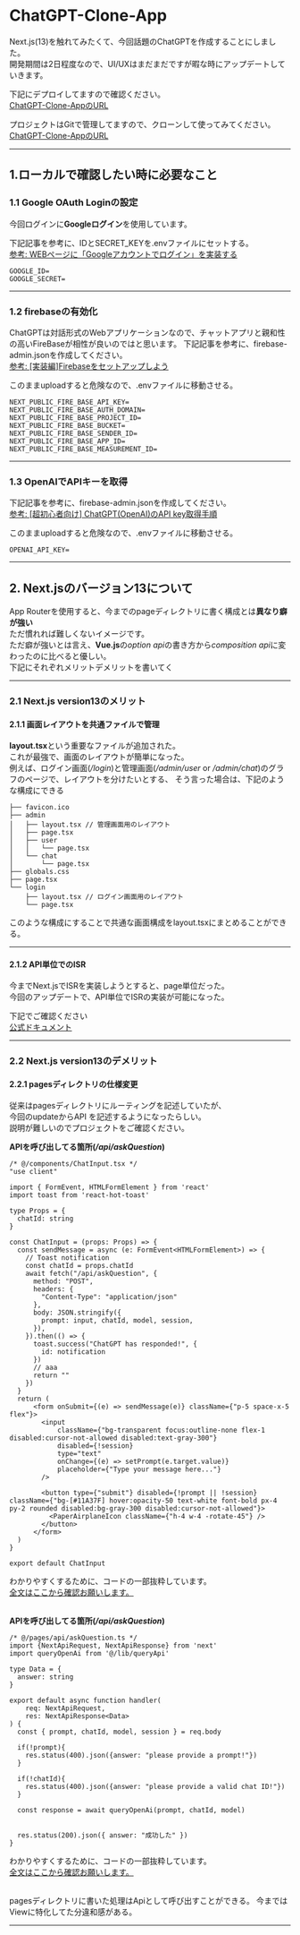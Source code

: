 # ChatGPT-Clone-App
Next.js(13)を触れてみたくて、今回話題のChatGPTを作成することにしました。<br>
開発期間は2日程度なので、UI/UXはまだまだですが暇な時にアップデートしていきます。

下記にデプロイしてますので確認ください。<br>
[ChatGPT-Clone-AppのURL](https://aaa.com/)

プロジェクトはGitで管理してますので、クローンして使ってみてください。<br>
[ChatGPT-Clone-AppのURL](https://github.com/kouhei-github/chat-gpt-clone-app.git)

---

## 1.ローカルで確認したい時に必要なこと
### 1.1 Google OAuth Loginの設定
今回ログインに**Googleログイン**を使用しています。

下記記事を参考に、IDとSECRET_KEYを.envファイルにセットする。<br>
[参考: WEBページに「Googleアカウントでログイン」を実装する](https://qiita.com/kmtym1998/items/768212fe92dbaa384c27)

```.dotenv
GOOGLE_ID=
GOOGLE_SECRET=
```

---

### 1.2 firebaseの有効化
ChatGPTは対話形式のWebアプリケーションなので、チャットアプリと親和性の高いFireBaseが相性が良いのではと思います。
下記記事を参考に、firebase-admin.jsonを作成してください。<br>
[参考: [実装編]Firebaseをセットアップしよう](https://zenn.dev/hisho/books/617d8f9d6bd78b/viewer/chapter3)


このままuploadすると危険なので、.envファイルに移動させる。
```dotenv
NEXT_PUBLIC_FIRE_BASE_API_KEY=
NEXT_PUBLIC_FIRE_BASE_AUTH_DOMAIN=
NEXT_PUBLIC_FIRE_BASE_PROJECT_ID=
NEXT_PUBLIC_FIRE_BASE_BUCKET=
NEXT_PUBLIC_FIRE_BASE_SENDER_ID=
NEXT_PUBLIC_FIRE_BASE_APP_ID=
NEXT_PUBLIC_FIRE_BASE_MEASUREMENT_ID=
```

---

### 1.3 OpenAIでAPIキーを取得

下記記事を参考に、firebase-admin.jsonを作成してください。<br>
[参考: [超初心者向け] ChatGPT(OpenAI)のAPI key取得手順](https://note.com/libproc/n/nc777ee0b3bf0)

このままuploadすると危険なので、.envファイルに移動させる。
```dotenv
OPENAI_API_KEY=
```

---

## 2. Next.jsのバージョン13について
App Routerを使用すると、今までのpageディレクトリに書く構成とは**異なり癖が強い**<br>
ただ慣れれば難しくないイメージです。<br>
ただ癖が強いとは言え、**Vue.js**の*option api*の書き方から*composition api*に変わったのに比べると優しい。<br>
下記にそれぞれメリットデメリットを書いてく<br>

---

### 2.1 Next.js version13のメリット

#### 2.1.1 画面レイアウトを共通ファイルで管理
**layout.tsx**という重要なファイルが追加された。<br>
これが最強で、画面のレイアウトが簡単になった。<br>
例えば、ログイン画面(*/login*)と管理画面(*/admin/user* or */admin/chat*)のグラフのページで、レイアウトを分けたいとする、
そう言った場合は、下記のような構成にできる
```text
├── favicon.ico
├── admin
│   ├── layout.tsx // 管理画面用のレイアウト
│   ├── page.tsx
│   ├── user
│   │   └── page.tsx
│   └── chat
│       └── page.tsx
├── globals.css
├── page.tsx
└── login
    ├── layout.tsx // ログイン画面用のレイアウト
    └── page.tsx
```

このような構成にすることで共通な画面構成をlayout.tsxにまとめることができる。

---

#### 2.1.2 API単位でのISR

今までNext.jsでISRを実装しようとすると、page単位だった。<br>
今回のアップデートで、API単位でISRの実装が可能になった。<br>

下記でご確認ください<br>
[公式ドキュメント](https://nextjs.org/docs/pages/building-your-application/data-fetching/incremental-static-regeneration)

---


### 2.2 Next.js version13のデメリット

#### 2.2.1 pagesディレクトリの仕様変更

従来はpagesディレクトリにルーティングを記述していたが、<br>
今回のupdateからAPI を記述するようになったらしい。<br>
説明が難しいのでプロジェクトをご確認ください。<br>

**APIを呼び出してる箇所(*/api/askQuestion*)**<br>
```tsx
/* @/components/ChatInput.tsx */
"use client"

import { FormEvent, HTMLFormElement } from 'react'
import toast from 'react-hot-toast'

type Props = {
  chatId: string
}

const ChatInput = (props: Props) => {
  const sendMessage = async (e: FormEvent<HTMLFormElement>) => {
    // Toast notification
    const chatId = props.chatId
    await fetch("/api/askQuestion", {
      method: "POST",
      headers: {
        "Content-Type": "application/json"
      },
      body: JSON.stringify({
        prompt: input, chatId, model, session,
      }),
    }).then(() => {
      toast.success("ChatGPT has responded!", {
        id: notification
      })
      // aaa
      return ""
    })
  }
  return (
      <form onSubmit={(e) => sendMessage(e)} className={"p-5 space-x-5 flex"}>
        <input
            className={"bg-transparent focus:outline-none flex-1 disabled:cursor-not-allowed disabled:text-gray-300"}
            disabled={!session}
            type="text"
            onChange={(e) => setPrompt(e.target.value)}
            placeholder={"Type your message here..."}
        />

        <button type={"submit"} disabled={!prompt || !session} className={"bg-[#11A37F] hover:opacity-50 text-white font-bold px-4 py-2 rounded disabled:bg-gray-300 disabled:cursor-not-allowed"}>
          <PaperAirplaneIcon className={"h-4 w-4 -rotate-45"} />
        </button>
      </form>
  )
}

export default ChatInput
```
わかりやすくするために、コードの一部抜粋しています。<br>
[全文はここから確認お願いします。](https://github.com/kouhei-github/chat-gpt-clone-app/blob/main/components/ChatInput.tsx)<br><br>

**APIを呼び出してる箇所(*/api/askQuestion*)**<br>
```tsx
/* @/pages/api/askQuestion.ts */
import {NextApiRequest, NextApiResponse} from 'next'
import queryOpenAi from '@/lib/queryApi'

type Data = {
  answer: string
}

export default async function handler(
    req: NextApiRequest,
    res: NextApiResponse<Data>
) {
  const { prompt, chatId, model, session } = req.body

  if(!prompt){
    res.status(400).json({answer: "please provide a prompt!"})
  }

  if(!chatId){
    res.status(400).json({answer: "please provide a valid chat ID!"})
  }

  const response = await queryOpenAi(prompt, chatId, model)


  res.status(200).json({ answer: "成功した" })
}

```
わかりやすくするために、コードの一部抜粋しています。<br>
[全文はここから確認お願いします。](https://github.com/kouhei-github/chat-gpt-clone-app/blob/main/pages/api/askQuestion.ts)<br><br>

pagesディレクトリに書いた処理はApiとして呼び出すことができる。
今まではViewに特化してた分違和感がある。

---

